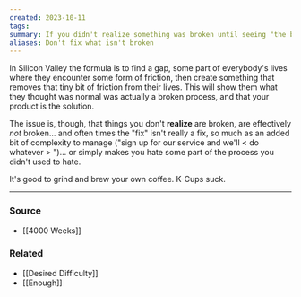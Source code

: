 ```yaml
---
created: 2023-10-11
tags: 
summary: If you didn't realize something was broken until seeing "the better way", there's a good chance it wasn't broken to begin with.
aliases: Don't fix what isn't broken
---
```

In Silicon Valley the formula is to find a gap, some part of everybody's lives where they encounter some form of friction, then create something that removes that tiny bit of friction from their lives. This will show them what they thought was normal was actually a broken process, and that your product is the solution.

The issue is, though, that things you don't **realize** are broken, are effectively *not* broken... and often times the "fix" isn't really a fix, so much as an added bit of complexity to manage ("sign up for our service and we'll < do whatever > ")... or simply makes you hate some part of the process you didn't used to hate. 

It's good to grind and brew your own coffee. K-Cups suck.

****
### Source
- [[4000 Weeks]]

### Related
- [[Desired Difficulty]]
- [[Enough]]